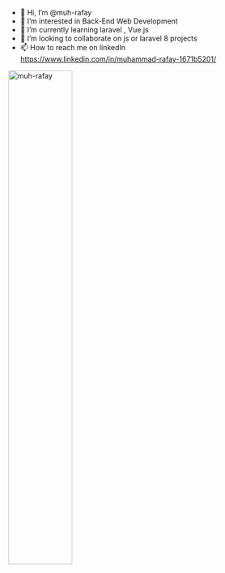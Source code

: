 - 👋 Hi, I’m @muh-rafay
- 👀 I’m interested in Back-End Web Development
- 🌱 I’m currently learning laravel , Vue.js
- 💞️ I’m looking to collaborate on js or laravel 8 projects
- 📫 How to reach me on linkedIn https://www.linkedin.com/in/muhammad-rafay-1671b5201/

<span>

<p><img align="left" width="50%" src="https://github-readme-streak-stats.herokuapp.com/?user=muh-rafay&" alt="muh-rafay" /></p>
  

</span>
<!---
muh-rafay/muh-rafay is a ✨ special ✨ repository because its `README.md` (this file) appears on your GitHub profile.
You can click the Preview link to take a look at your changes.
--->
